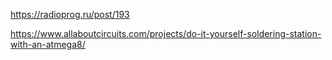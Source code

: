 https://radioprog.ru/post/193

https://www.allaboutcircuits.com/projects/do-it-yourself-soldering-station-with-an-atmega8/